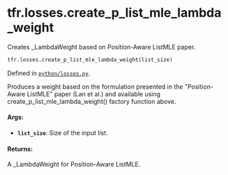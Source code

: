<div itemscope itemtype="http://developers.google.com/ReferenceObject">
<meta itemprop="name" content="tfr.losses.create_p_list_mle_lambda_weight" />
<meta itemprop="path" content="Stable" />
</div>

# tfr.losses.create_p_list_mle_lambda_weight

Creates _LambdaWeight based on Position-Aware ListMLE paper.

```python
tfr.losses.create_p_list_mle_lambda_weight(list_size)
```

Defined in
[`python/losses.py`](https://github.com/tensorflow/ranking/tree/master/tensorflow_ranking/python/losses.py).

<!-- Placeholder for "Used in" -->

Produces a weight based on the formulation presented in the "Position-Aware
ListMLE" paper (Lan et al.) and available using
create_p_list_mle_lambda_weight() factory function above.

#### Args:

*   <b>`list_size`</b>: Size of the input list.

#### Returns:

A _LambdaWeight for Position-Aware ListMLE.

